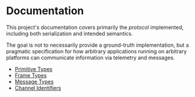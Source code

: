 <!--
    =====================================
    generator=datazen
    version=1.7.9
    hash=c7693df3c9aff01efa1d5ce6849deaf2
    =====================================
-->

# Documentation

This project's documentation covers primarily the _protocol_ implemented,
including both serialization and intended semantics.

The goal is not to necessarily provide a ground-truth implementation, but a
pragmatic specification for how arbitrary applications running on arbitrary
platforms can communicate information via telemetry and messages.

* [Primitive Types](docs/primitive.md)
* [Frame Types](docs/message.md)
* [Message Types](docs/message_type.md)
* [Channel Identifiers](docs/channel_identifier.md)

